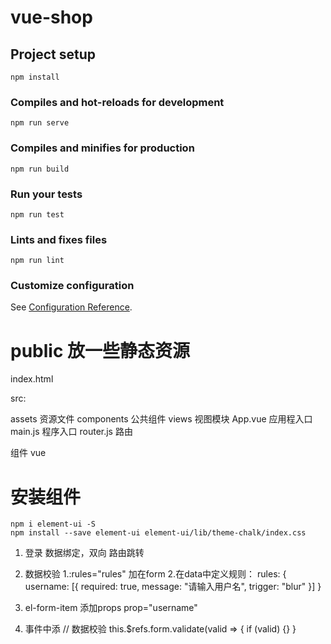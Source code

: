 # vue-shop

## Project setup
```
npm install
```

### Compiles and hot-reloads for development
```
npm run serve
```

### Compiles and minifies for production
```
npm run build
```

### Run your tests
```
npm run test
```

### Lints and fixes files
```
npm run lint
```

### Customize configuration
See [Configuration Reference](https://cli.vuejs.org/config/).


# public 放一些静态资源
index.html

src:

assets 资源文件
components 公共组件
views 视图模块
App.vue 应用程入口
main.js 程序入口
router.js 路由


组件 vue

# 安装组件
```
npm i element-ui -S
npm install --save element-ui element-ui/lib/theme-chalk/index.css

```

1. 登录
数据绑定，双向
路由跳转

2. 数据校验
1.:rules="rules" 加在form
2.在data中定义规则：
 rules: {
        username: [{ required: true, message: "请输入用户名", trigger: "blur" }]
      }
3. el-form-item
添加props
prop="username"

4. 事件中添
 // 数据校验
this.$refs.form.validate(valid => {
if (valid) {}
}